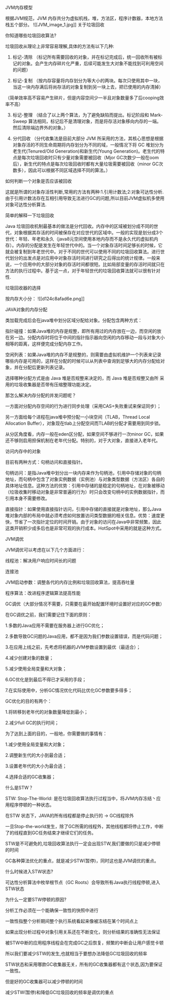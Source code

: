 JVM内存模型

根据JVM规范，JVM 内存共分为虚拟机栈，堆，方法区，程序计数器，本地方法栈五个部分。
![[JVM_image_1.jpg]]
关于垃圾回收

你知道哪些垃圾回收算法?

垃圾回收从理论上非常容易理解,具体的方法有以下几种: 

1. 标记-清除 （标记所有需要回收的对象，并在标记完成后，统一回收所有被标记的对象。会产生内存碎片化严重，后续可能发生大对象不能找到可利用空间的问题）

2. 标记-复制 （按内存容量将内存划分为等大小的两块。每次只使用其中一块，当这一块内存满后将尚存活的对象复制到另一块上去，把已使用的内存清掉）

（简单效率高不容易产生碎片，但是内容空间少一半且对象数量多了后cooping效率不高）

3. 标记-整理 （结合了以上两个算法，为了避免缺陷而提出。标记阶段和 Mark-Sweep 算法相同，标记后不是清理对象，而是将存活对象移向内存的一端。然后清除端边界外的对象。）

4. 分代回收 （分代收集法是目前大部分 JVM 所采用的方法，其核心思想是根据对象存活的不同生命周期将内存划分为不同的域，一般情况下将 GC 堆划分为老生代(Tenured/Old Generation)和新生代(Young Generation)。老生代的特点是每次垃圾回收时只有少量对象需要被回收（Mjor GC次数少一般在oom后），新生代的特点是每次垃圾回收时都有大量垃圾需要被回收（minor GC次数多），因此可以根据不同区域选择不同的算法。）

如何判断一个对象是否应该被回收

这就是所谓的对象存活性判断,常用的方法有两种:1.引用计数法;2:对象可达性分析.由于引用计数法存在互相引用导致无法进行GC的问题,所以目前JVM虚拟机多使用对象可达性分析算法.

简单的解释一下垃圾回收

Java 垃圾回收机制最基本的做法是分代回收。内存中的区域被划分成不同的世代，对象根据其存活的时间被保存在对应世代的区域中。一般的实现是划分成3个世代：年轻、年老和永久（java8元空间使用本地内存而不是永久代的虚拟机内存）。内存的分配是发生在年轻世代中的。当一个对象存活时间足够长的时候，它就会被复制到年老世代中。对于不同的世代可以使用不同的垃圾回收算法。进行世代划分的出发点是对应用中对象存活时间进行研究之后得出的统计规律。一般来说，一个应用中的大部分对象的存活时间都很短。比如局部变量的存活时间就只在方法的执行过程中。基于这一点，对于年轻世代的垃圾回收算法就可以很有针对性.

  

垃圾回收器的选择

按内存大小分：
![[d124c8afad6e.png]]
  

JAVA对象的内存分配

类加载完成后会在java堆中划分区域分配给对象。分配包含两种方式：

  

指针碰撞：如果Java堆的内存是规整，即所有用过的内存放在一边，而空闲的放在另一边。分配内存时将位于中间的指针指示器向空闲的内存移动一段与对象大小相等的距离，这样便完成分配内存工作。

空闲列表：如果Java堆的内存不是规整的，则需要由虚拟机维护一个列表来记录哪些内存是可用的，这样在分配的时候可以从列表中查询到足够大的内存分配给对象，并在分配后更新列表记录。

选择哪种分配方式是由 Java 堆是否规整来决定的，而 Java 堆是否规整又由所 采用的垃圾收集器是否带有压缩整理功能决定。

那怎么解决内存分配的并发问题呢？

一方面对分配内存空间的行为进行同步处理（采用CAS+失败重试来保证同步）；

另一方面给每个进程在java堆中预分配一小块空间（TLAB，Thread Local Allocation Buffer），对象现在tlab上分配空间而TLAB的分配才需要用到同步锁。

  

从分区角度看，内存一般在eden区分配，如果空间不够进行一次minor GC，如果还不够则启用担保机制在老年代分配。特别的，对于大对象，直接进入老年代。

访问内存中的对象

目前有两种方式：句柄访问和直接指针。

句柄访问：是指Java堆中划分出一块内存来作为句柄池，引用中存储对象的句柄地址，而句柄中包含了对象实例数据（实例池）与对象类型数据（方法区）各自的具体地址信息。这种方法的优势：引用中存储的是稳定的句柄地址，在对象被移动（垃圾收集时移动对象是非常普遍的行为）时只会改变句柄中的实例数据指针，而引用本身不需要修改。

直接指针：如果使用直接指针访问，引用中存储的直接就是对象地址，那么Java堆对象内部的布局中就必须考虑如何放置访问类型数据的相关信息。优势：速度更快，节省了一次指针定位的时间开销。由于对象的访问在Java中非常频繁，因此这类开销积少成多后也是非常可观的执行成本。HotSpot中采用的就是这种方式。

  

JVM调优

JVM调优可以考虑在以下几个方面进行：

线程池：解决用户响应时间长的问题

连接池

JVM启动参数：调整各代的内存比例和垃圾回收算法，提高吞吐量

程序算法：改进程序逻辑算法提高性能

  

  

GC调优（大部分情况不需要，只需要在最开始配置环境时设置好对应的GC参数）

在GC调优之前，我们需要记住下面的原则：

  

1.多数的Java应用不需要在服务器上进行GC优化；

2.多数导致GC问题的Java应用，都不是因为我们参数设置错误，而是代码问题；

3.在应用上线之前，先考虑将机器的JVM参数设置到最优（最适合）；

4.减少创建对象的数量；

5.减少使用全局变量和大对象；

6.GC优化是到最后不得已才采用的手段；

7.在实际使用中，分析GC情况优化代码比优化GC参数要多得多；

  

GC优化的目的有两个：

1.将转移到老年代的对象数量降低到最小；

2.减少full GC的执行时间；

  

为了达到上面的目的，一般地，你需要做的事情有：

1.减少使用全局变量和大对象；

2.调整新生代的大小到最合适；

3.设置老年代的大小为最合适；

4.选择合适的GC收集器；

  

  

什么是STW？

STW: Stop-The-World: 是在垃圾回收算法执⾏过程当中，将JVM内存冻结丶应用程序停顿的⼀种状态。

  

在STW 状态下，JAVA的所有线程都是停⽌执⾏的 -> GC线程除外

一旦Stop-the-world发生，除了GC所需的线程外，其他线程都将停止工作，中断了的线程直到GC任务结束才继续它们的任务。

STW是不可避免的,垃圾回收算法执⾏一定会出现STW,我们要做的只是减少停顿的时间

GC各种算法优化的重点，就是减少STW(暂停)，同时这也是JVM调优的重点。

  

什么时候进入STW状态?

可达性分析算法中枚举根节点（GC Roots）会导致所有Java执行线程停顿,进入STW状态

  

为什么一定要STW停顿的原因?

分析工作必须在一个能确保一致性的快照中进行

一致性指整个分析期间整个执行系统看起来像被冻结在某个时间点上

如果出现分析过程中对象引用关系还在不断变化，则分析结果的准确性无法保证

被STW中断的应用程序线程会在完成GC之后恢复，频繁的中断会让用户感觉卡顿

所以我们要减少STW的发生,也就相当于要想办法降低GC垃圾回收的频率

STW状态和采用哪款GC收集器无关，所有的GC收集器都有这个状态,因为要保证一致性。

但是好的GC收集器可以减少停顿的时间

减少STW(暂停)和降低GC垃圾回收的频率是调优的重点